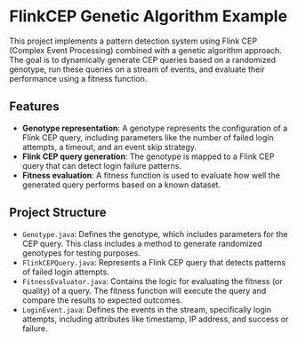 # FlinkCEP Genetic Algorithm Example

This project implements a pattern detection system using Flink CEP (Complex Event Processing) combined with a genetic algorithm approach. The goal is to dynamically generate CEP queries based on a randomized genotype, run these queries on a stream of events, and evaluate their performance using a fitness function.

## Features
- **Genotype representation**: A genotype represents the configuration of a Flink CEP query, including parameters like the number of failed login attempts, a timeout, and an event skip strategy.
- **Flink CEP query generation**: The genotype is mapped to a Flink CEP query that can detect login failure patterns.
- **Fitness evaluation**: A fitness function is used to evaluate how well the generated query performs based on a known dataset.

## Project Structure
- `Genotype.java`: Defines the genotype, which includes parameters for the CEP query. This class includes a method to generate randomized genotypes for testing purposes.
- `FlinkCEPQuery.java`: Represents a Flink CEP query that detects patterns of failed login attempts.
- `FitnessEvaluator.java`: Contains the logic for evaluating the fitness (or quality) of a query. The fitness function will execute the query and compare the results to expected outcomes.
- `LoginEvent.java`: Defines the events in the stream, specifically login attempts, including attributes like timestamp, IP address, and success or failure.

